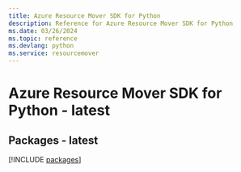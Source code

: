 ```yaml
---
title: Azure Resource Mover SDK for Python
description: Reference for Azure Resource Mover SDK for Python
ms.date: 03/26/2024
ms.topic: reference
ms.devlang: python
ms.service: resourcemover
---
```

# Azure Resource Mover SDK for Python - latest
## Packages - latest
[!INCLUDE [packages](resource-mover-index.md)]